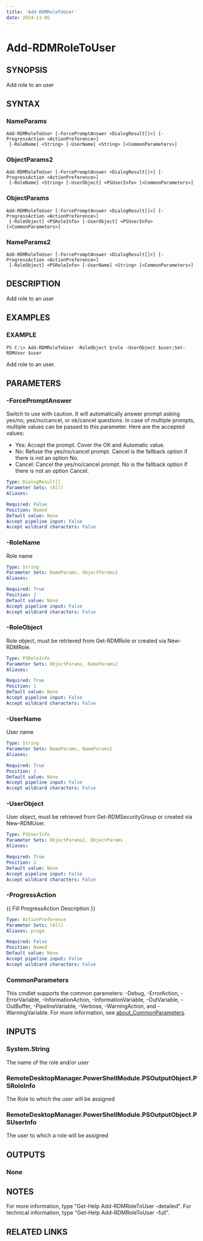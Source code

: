 ```yaml
---
title: 'Add-RDMRoleToUser'
date: 2024-11-06
---
```



# Add-RDMRoleToUser

## SYNOPSIS
Add role to an user

## SYNTAX

### NameParams
```
Add-RDMRoleToUser [-ForcePromptAnswer <DialogResult[]>] [-ProgressAction <ActionPreference>]
 [-RoleName] <String> [-UserName] <String> [<CommonParameters>]
```

### ObjectParams2
```
Add-RDMRoleToUser [-ForcePromptAnswer <DialogResult[]>] [-ProgressAction <ActionPreference>]
 [-RoleName] <String> [-UserObject] <PSUserInfo> [<CommonParameters>]
```

### ObjectParams
```
Add-RDMRoleToUser [-ForcePromptAnswer <DialogResult[]>] [-ProgressAction <ActionPreference>]
 [-RoleObject] <PSRoleInfo> [-UserObject] <PSUserInfo> [<CommonParameters>]
```

### NameParams2
```
Add-RDMRoleToUser [-ForcePromptAnswer <DialogResult[]>] [-ProgressAction <ActionPreference>]
 [-RoleObject] <PSRoleInfo> [-UserName] <String> [<CommonParameters>]
```

## DESCRIPTION
Add role to an user

## EXAMPLES

### EXAMPLE
```
PS C:\> Add-RDMRoleToUser -RoleObject $role -UserObject $user;Set-RDMUser $user
```

Add role to an user.

## PARAMETERS

### -ForcePromptAnswer
Switch to use with caution.
It will automatically answer prompt asking yes/no, yes/no/cancel, or ok/cancel questions.
In case of multiple prompts, multiple values can be passed to this parameter.
Here are the accepted values:
- Yes: Accept the prompt.
Cover the OK and Automatic value.
- No: Refuse the yes/no/cancel prompt.
Cancel is the fallback option if there is not an option No.
- Cancel: Cancel the yes/no/cancel prompt.
No is the fallback option if there is not an option Cancel.

```yaml
Type: DialogResult[]
Parameter Sets: (All)
Aliases:

Required: False
Position: Named
Default value: None
Accept pipeline input: False
Accept wildcard characters: False
```

### -RoleName
Role name

```yaml
Type: String
Parameter Sets: NameParams, ObjectParams2
Aliases:

Required: True
Position: 2
Default value: None
Accept pipeline input: False
Accept wildcard characters: False
```

### -RoleObject
Role object, must be retrieved from Get-RDMRole or created via New-RDMRole.

```yaml
Type: PSRoleInfo
Parameter Sets: ObjectParams, NameParams2
Aliases:

Required: True
Position: 1
Default value: None
Accept pipeline input: False
Accept wildcard characters: False
```

### -UserName
User name

```yaml
Type: String
Parameter Sets: NameParams, NameParams2
Aliases:

Required: True
Position: 2
Default value: None
Accept pipeline input: False
Accept wildcard characters: False
```

### -UserObject
User object, must be retrieved from Get-RDMSecurityGroup or created via New-RDMUser.

```yaml
Type: PSUserInfo
Parameter Sets: ObjectParams2, ObjectParams
Aliases:

Required: True
Position: 2
Default value: None
Accept pipeline input: False
Accept wildcard characters: False
```

### -ProgressAction
{{ Fill ProgressAction Description }}

```yaml
Type: ActionPreference
Parameter Sets: (All)
Aliases: proga

Required: False
Position: Named
Default value: None
Accept pipeline input: False
Accept wildcard characters: False
```

### CommonParameters
This cmdlet supports the common parameters: -Debug, -ErrorAction, -ErrorVariable, -InformationAction, -InformationVariable, -OutVariable, -OutBuffer, -PipelineVariable, -Verbose, -WarningAction, and -WarningVariable. For more information, see [about_CommonParameters](http://go.microsoft.com/fwlink/?LinkID=113216).

## INPUTS

### System.String
The name of the role and/or user

### RemoteDesktopManager.PowerShellModule.PSOutputObject.PSRoleInfo
The Role to which the user will be assigned

### RemoteDesktopManager.PowerShellModule.PSOutputObject.PSUserInfo
The user to which a role will be assigned

## OUTPUTS

### None
## NOTES
For more information, type "Get-Help Add-RDMRoleToUser -detailed".
For technical information, type "Get-Help Add-RDMRoleToUser -full".

## RELATED LINKS
